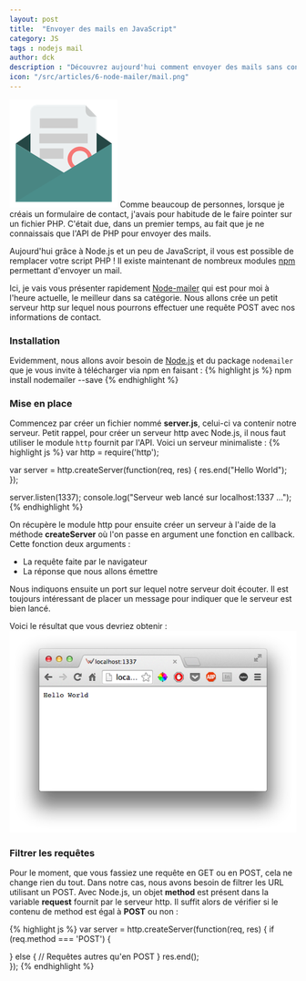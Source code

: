 ```yaml
---
layout: post
title:  "Envoyer des mails en JavaScript"
category: JS
tags : nodejs mail
author: dck
description : "Découvrez aujourd'hui comment envoyer des mails sans configurer de serveur mail"
icon: "/src/articles/6-node-mailer/mail.png"
---
```


<img src="/src/articles/6-node-mailer/mail.png" class="pull-left" alt="Mail" />
Comme beaucoup de personnes, lorsque je créais un formulaire de contact, j'avais pour habitude de le faire pointer sur un fichier PHP. C'était due, dans un premier temps, au fait que je ne connaissais que l'API de PHP pour envoyer des mails.

Aujourd'hui grâce à Node.js et un peu de JavaScript, il vous est possible de remplacer votre script PHP ! Il existe maintenant de nombreux modules [npm](http://www.npmjs.org) permettant d'envoyer un mail.

Ici, je vais vous présenter rapidement [Node-mailer](http://nodemailer.com/) qui est pour moi à l'heure actuelle, le meilleur dans sa catégorie. Nous allons crée un petit serveur http sur lequel nous pourrons effectuer une requête POST avec nos informations de contact.


### Installation
Evidemment, nous allons avoir besoin de [Node.js](http://nodejs.org) et du package `nodemailer` que je vous invite à télécharger via npm en faisant :
{% highlight js %}
npm install nodemailer --save
{% endhighlight %}

### Mise en place
Commencez par créer un fichier nommé **server.js**, celui-ci va contenir notre serveur. Petit rappel, pour créer un serveur http avec Node.js, il nous faut utiliser le module `http` fournit par l'API.
Voici un serveur minimaliste :
{% highlight js %}
var http = require('http');

var server = http.createServer(function(req, res) {
  res.end("Hello World");  
});

server.listen(1337);
console.log("Serveur web lancé sur localhost:1337 ...");
{% endhighlight %}

On récupère le module http pour ensuite créer un serveur à l'aide de la méthode **createServer** où l'on passe en argument une fonction en callback. Cette fonction deux arguments :

- La requête faite par le navigateur
- La réponse que nous allons émettre

Nous indiquons ensuite un port sur lequel notre serveur doit écouter. Il est toujours intéressant de placer un message pour indiquer que le serveur est bien lancé.

Voici le résultat que vous devriez obtenir :
<img src="/src/articles/6-node-mailer/hello-world.png" title="Hello World avec Node.js" alt="Hello World avec Node.js"/>

### Filtrer les requêtes
Pour le moment, que vous fassiez une requête en GET ou en POST, cela ne change rien du tout. Dans notre cas, nous avons besoin de filtrer les URL utilisant un POST.
Avec Node.js, un objet **method** est présent dans la variable __request__ fournit par le serveur http.
Il suffit alors de vérifier si le contenu de method est égal à **POST** ou non :

{% highlight js %}
var server = http.createServer(function(req, res) {
  if (req.method === 'POST') {

  }
  else {
    // Requêtes autres qu'en POST
  }
  res.end();  
});
{% endhighlight %}
